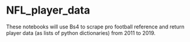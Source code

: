# NFL_player_data

These notebooks will use Bs4 to scrape pro football reference and return player data (as lists of python dictionaries) from 2011 to 2019.
